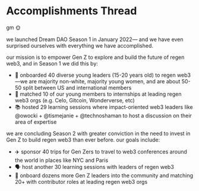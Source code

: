 # Accomplishments Thread

gm 🌞

we launched Dream DAO Season 1 in January 2022— and we have even surprised ourselves with everything we have accomplished. 

our mission is to empower Gen Z to explore and build the future of regen web3, and in Season 1 we did this by:

- 🤝 onboarded 40 diverse young leaders (15-20 years old) to regen web3—we are majority non-white, majority young women, and are about 50-50 split between US and international members
- 💫 matched 10 of our young members to internships at leading regen web3 orgs (e.g. Celo, Gitcoin, Wonderverse, etc)
- 📚 hosted 29 learning sessions where impact-oriented web3 leaders like @owocki + @tismejanie + @technoshaman to host a discussion on their area of expertise

we are concluding Season 2 with greater conviction in the need to invest in Gen Z to build regen web3 than ever before. our goals include:

- ✈️ sponsor 40 trips for Gen Zers to travel to web3 conferences around the world in places like NYC and Paris
- 🗣️ host another 30 learning sessions with leaders of regen web3
- 💚 onboard dozens more Gen Z leaders into the community and matching 20+ with contributor roles at leading regen web3 orgs